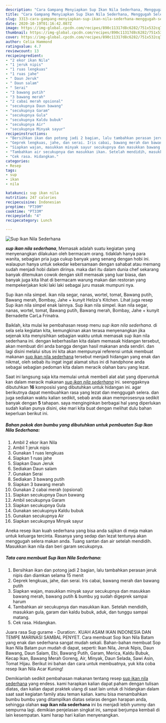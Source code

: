 ```yaml
---
description: "Cara Gampang Menyiapkan Sup Ikan Nila Sederhana, Menggugah Selera"
title: "Cara Gampang Menyiapkan Sup Ikan Nila Sederhana, Menggugah Selera"
slug: 3313-cara-gampang-menyiapkan-sup-ikan-nila-sederhana-menggugah-selera
date: 2020-10-19T01:16:42.087Z
image: https://img-global.cpcdn.com/recipes/890c11317d8c6282/751x532cq70/sup-ikan-nila-sederhana-foto-resep-utama.jpg
thumbnail: https://img-global.cpcdn.com/recipes/890c11317d8c6282/751x532cq70/sup-ikan-nila-sederhana-foto-resep-utama.jpg
cover: https://img-global.cpcdn.com/recipes/890c11317d8c6282/751x532cq70/sup-ikan-nila-sederhana-foto-resep-utama.jpg
author: Celia Hammond
ratingvalue: 4.7
reviewcount: 13
recipeingredient:
- "2 ekor ikan Nila"
- "1 jeruk nipis"
- "1 ruas lengkuas"
- "1 ruas jahe"
- " Daun Jeruk"
- " Daun salam"
- " Serai"
- "3 bawang putih"
- "3 bawang merah"
- "2 cabai merah opsional"
- "secukupnya Daun bawang"
- "secukupnya Garam"
- "secukupnya Gula"
- "secukupnya Kaldu bubuk"
- "secukupnya Air"
- "secukupnya Minyak sayur"
recipeinstructions:
- "Bersihkan ikan dan potong jadi 2 bagian, lalu tambahkan perasan jeruk nipis dan diamkan selama 15 menit"
- "Geprek lengkuas, jahe, dan serai. Iris cabai, bawang merah dan bawang putih"
- "Siapkan wajan, masukkan minyak sayur secukupnya dan masukkan bawang merah, bawang putih &amp; bumbu yg sudah digeprek sampai harum"
- "Tambahkan air secukupnya dan masukkan ikan. Setelah mendidih, masukkan gula, garam dan kaldu bubuk, aduk, dan tunggu sampai matang."
- "Cek rasa. Hidangkan."
categories:
- Resep
tags:
- sup
- ikan
- nila

katakunci: sup ikan nila 
nutrition: 247 calories
recipecuisine: Indonesian
preptime: "PT39M"
cooktime: "PT33M"
recipeyield: "4"
recipecategory: Lunch

---
```



![Sup Ikan Nila Sederhana](https://img-global.cpcdn.com/recipes/890c11317d8c6282/751x532cq70/sup-ikan-nila-sederhana-foto-resep-utama.jpg)

<b><i>sup ikan nila sederhana</i></b>, Memasak adalah suatu kegiatan yang menyenangkan dilakukan oleh bermacam orang. tidaklah hanya para wanita, sebagian pria juga cukup banyak yang senang dengan hobi ini. walaupun hanya untuk sekedar kebersamaan dengan sahabat atau memang sudah menjadi hobi dalam dirinya. maka dari itu dalam dunia chef sekarang banyak ditemukan cowok dengan skill memasak yang luar biasa, dan banyak juga kita lihat di bermacam warung makan dan restoran yang mempekerjakan koki laki laki sebagai juru masak mumpuni nya.

Sup ikan nila simpel. ikan nila segar, nanas, wortel, tomat, Bawang putih, Bawang merah, Bombay, Jahe + kunyit Helza&#39;s Kitchen. Lihat juga resep Sup ikan nila simpel enak lainnya. Sup ikan nila simpel. ikan nila segar, nanas, wortel, tomat, Bawang putih, Bawang merah, Bombay, Jahe + kunyit Bernadette CarLa Frinatra.

Baiklah, kita mulai ke pembahasan resep menu <i>sup ikan nila sederhana</i>. di sela sela kegiatan kita, kemungkinan akan terasa menyenangkan jika sejenak kita menyisihkan sebagian waktu untuk memasak sup ikan nila sederhana ini. dengan keberhasilan kita dalam memasak hidangan tersebut, akan membuat diri anda bangga dengan hasil makanan anda sendiri. dan lagi disini melalui situs ini kita akan mempunyai referensi untuk membuat makanan <u>sup ikan nila sederhana</u> tersebut menjadi hidangan yang enak dan nikmat, oleh sebab itu ingat ingat alamat situs ini di handphone anda sebagai sebagian pedoman kita dalam meracik olahan baru yang lezat.


Saat ini langsung saja kita memulai untuk membeli alat alat yang diperuntuk kan dalam meracik makanan <u><i>sup ikan nila sederhana</i></u> ini. seenggaknya dibutuhkan <b>16</b> komposisi yang dibutuhkan untuk hidangan ini. agar berikutnya dapat membuahkan rasa yang lezat dan menggugah selera. dan juga sediakan waktu kalian sedikit, sebab anda akan memprosesnya sedikit banyak dengan <b>5</b> tahapan. saya menginginkan berbagai hal yang diperlukan sudah kalian punya disini, oke mari kita buat dengan melihat dulu bahan keperluan berikut ini.

<!--inarticleads1-->

##### Bahan pokok dan bumbu yang dibutuhkan untuk pembuatan Sup Ikan Nila Sederhana:

1. Ambil 2 ekor ikan Nila
1. Ambil 1 jeruk nipis
1. Gunakan 1 ruas lengkuas
1. Siapkan 1 ruas jahe
1. Siapkan  Daun Jeruk
1. Sediakan  Daun salam
1. Gunakan  Serai
1. Sediakan 3 bawang putih
1. Siapkan 3 bawang merah
1. Gunakan 2 cabai merah (opsional)
1. Siapkan secukupnya Daun bawang
1. Ambil secukupnya Garam
1. Siapkan secukupnya Gula
1. Gunakan secukupnya Kaldu bubuk
1. Gunakan secukupnya Air
1. Siapkan secukupnya Minyak sayur


Aneka resep ikan kuah sederhana yang bisa anda sajikan di meja makan untuk keluarga tercinta. Rasanya yang sedap dan lezat tentunya akan menggugah selera makan anda. Tuang santan dan air setelah mendidih. Masukkan ikan nila dan beri garam secukupnya. 

<!--inarticleads2-->

##### Tata cara membuat Sup Ikan Nila Sederhana:

1. Bersihkan ikan dan potong jadi 2 bagian, lalu tambahkan perasan jeruk nipis dan diamkan selama 15 menit
1. Geprek lengkuas, jahe, dan serai. Iris cabai, bawang merah dan bawang putih
1. Siapkan wajan, masukkan minyak sayur secukupnya dan masukkan bawang merah, bawang putih &amp; bumbu yg sudah digeprek sampai harum
1. Tambahkan air secukupnya dan masukkan ikan. Setelah mendidih, masukkan gula, garam dan kaldu bubuk, aduk, dan tunggu sampai matang.
1. Cek rasa. Hidangkan.


Juara rasa Sup gurame - Duration:. KUAH ASAM IKAN INDONESIA DAN TEMPE MARINASI SAMBAL PENYET. Cara membuat Sop Ikan Nila Batam yang enak dan sederhana sangat mudah sekali. Bahan-bahan membuat Sop Ikan Nila Batam pun mudah di dapat, seperti: Ikan Nila, Jeruk Nipis, Daun Bawang, Daun Salam, Ebi, Bawang Putih, Garam, Merica, Kaldu Bubuk, Kecap Ikan, Bawang Merah Goreng, Air, Minyak, Daun Selada, Sawi Asin, Tomat Hijau. Berikut ini bahan dan cara untuk membuatnya, yuk kita coba resep Ikan Nila Acar Kuning! 

Demikianlah sedikit pembahasan makanan tentang resep <u>sup ikan nila sederhana</u> yang endess. kami harapkan kalian dapat paham dengan tulisan diatas, dan kalian dapat praktek ulang di saat lain untuk di hidangkan dalam saat saat kegiatan family atau teman kalian. kamu bisa menambahkan bumbu bumbu yang ditampilkan diatas selaras dengan harapan anda, sehingga olahan <b>sup ikan nila sederhana</b> ini bs menjadi lebih yummy dan sempurna lagi. demikian penjelasan singkat ini, sampai berjumpa kembali di lain kesempatan. kami harap hari kalian menyenangkan.
